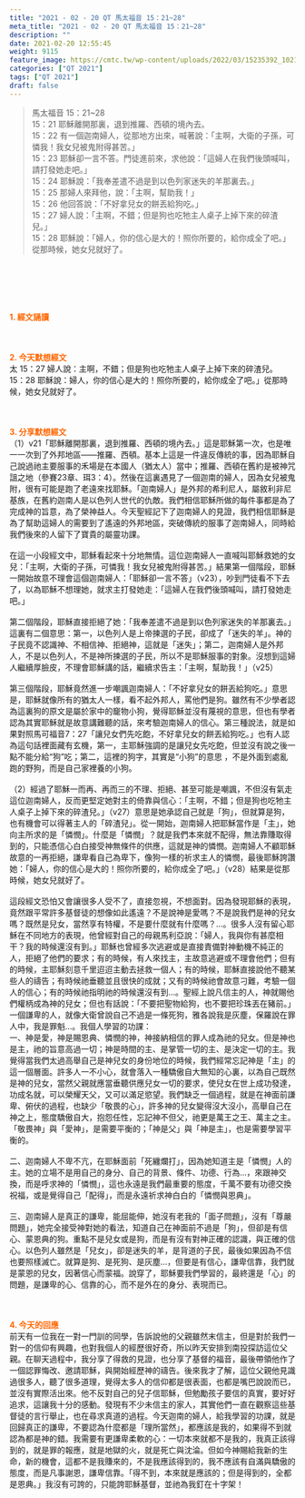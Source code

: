 ```yaml
---
title: "2021 - 02 - 20 QT 馬太福音 15：21~28"
meta_title: "2021 - 02 - 20 QT 馬太福音 15：21~28"
description: ""
date: 2021-02-20 12:55:45
weight: 9115
feature_image: https://cmtc.tw/wp-content/uploads/2022/03/15235392_10211799862337740_180693556567566654_o-1.webp
categories: ["QT 2021"]
tags: ["QT 2021"]
draft: false
---
```


<blockquote>馬太福音 15：21~28<br />
15：21 耶穌離開那裏，退到推羅、西頓的境內去。<br />
15：22 有一個迦南婦人，從那地方出來，喊著說：「主啊，大衛的子孫，可憐我！我女兒被鬼附得甚苦。」<br />
15：23 耶穌卻一言不答。門徒進前來，求他說：「這婦人在我們後頭喊叫，請打發她走吧。」<br />
15：24 耶穌說：「我奉差遣不過是到以色列家迷失的羊那裏去。」<br />
15：25 那婦人來拜他，說：「主啊，幫助我！」<br />
15：26 他回答說：「不好拿兒女的餅丟給狗吃。」<br />
15：27 婦人說：「主啊，不錯；但是狗也吃牠主人桌子上掉下來的碎渣兒。」<br />
15：28 耶穌說：「婦人，你的信心是大的！照你所要的，給你成全了吧。」從那時候，她女兒就好了。</blockquote><br />
&nbsp;<br />
<br />
&nbsp;<br />
<br />
<span style="color: #ff6600;"><strong>1. </strong><strong>經文誦讀</strong></span><br />
<br />
<span style="color: #ff6600;"><strong> </strong></span><br />
<br />
<span style="color: #ff6600;"><strong>2. 今天默想</strong><strong>經文<br />
</strong></span>太 15：27 婦人說：主啊，不錯；但是狗也吃牠主人桌子上掉下來的碎渣兒。<br />
15：28 耶穌說：婦人，你的信心是大的！照你所要的，給你成全了吧。」從那時候，她女兒就好了。<br />
<br />
&nbsp;<br />
<br />
<span style="color: #ff6600;"><strong>3. 分享默想經文<br />
</strong></span>（1）v21「耶穌離開那裏，退到推羅、西頓的境內去。」這是耶穌第一次，也是唯一一次到了外邦地區——推羅、西頓。基本上這是一件違反傳統的事，因為耶穌自己說過祂主要服事的禾場是在本國人（猶太人）當中；推羅、西頓在舊約是被神咒詛之地（參賽23章、珥3：4）。然後在這裏遇見了一個迦南的婦人，因為女兒被鬼附，很有可能是跑了老遠來找耶穌。「迦南婦人」是外邦的希利尼人，屬敘利非尼基族，在舊約迦南人是以色列人世代的仇敵。我們相信耶穌所做的每件事都是為了完成神的旨意，為了榮神益人。今天聖經記下了迦南婦人的見證，我們相信耶穌是為了幫助這婦人的需要到了遙遠的外邦地區，突破傳統的服事了迦南婦人，同時給我們後來的人留下了寶貴的屬靈功課。<br />
<br />
在這一小段經文中，耶穌看起來十分地無情。這位迦南婦人一直喊叫耶穌救她的女兒：「主啊，大衛的子孫，可憐我！我女兒被鬼附得甚苦。」結果第一個階段，耶穌一開始故意不理會這個迦南婦人：「耶穌卻一言不答」（v23），吵到門徒看不下去了，以為耶穌不想理她，就求主打發她走：「這婦人在我們後頭喊叫，請打發她走吧。」<br />
<br />
第二個階段，耶穌直接拒絕了她：「我奉差遣不過是到以色列家迷失的羊那裏去。」這裏有二個意思：第一，以色列人是上帝揀選的子民，卻成了「迷失的羊」。神的子民竟不認識神、不相信神、拒絕神，這就是「迷失」；第二，迦南婦人是外邦人，不是以色列人，不是神所揀選的子民，所以不是耶穌服事的對象。沒想到這婦人繼續厚臉皮，不理會耶穌講的話，繼續求告主：「主啊，幫助我！」（v25）<br />
<br />
第三個階段，耶穌竟然進一步嘲諷迦南婦人：「不好拿兒女的餅丟給狗吃。」意思是，耶穌就像所有的猶太人一樣，看不起外邦人，罵他們是狗。雖然有不少學者認為這裏狗的原文是屬於家中的竉物小狗，覺得耶穌並沒有蔑視的意思，但也有學者認為其實耶穌就是故意講難聽的話，來考驗迦南婦人的信心。第三種說法，就是如果對照馬可福音7：27「讓兒女們先吃飽，不好拿兒女的餅丟給狗吃。」也有人認為這句話裡面藏有玄機，第一，主耶穌強調的是讓兒女先吃飽，但並沒有說之後一點不能分給“狗”吃；第二，這裡的狗字，其實是“小狗”的意思 ，不是外面到處亂跑的野狗，而是自己家裡養的小狗。<br />
<br />
（2）經過了耶穌一而再、再而三的不理、拒絕、甚至可能是嘲諷，不但沒有氣走這位迦南婦人，反而更堅定她對主的倚靠與信心：「主啊，不錯；但是狗也吃牠主人桌子上掉下來的碎渣兒。」（v27）意思是她承認自己就是「狗」，但就算是狗，也有機會可以得著主人的「碎渣兒」。從一開始，迦南婦人把耶穌當作是「主」，她向主所求的是「憐憫」。什麼是「憐憫」？就是我們本來就不配得，無法靠賺取得到的，只能憑信心白白接受神無條件的供應，這就是神的憐憫。迦南婦人不顧耶穌故意的一再拒絕，謙卑看自己為卑下，像狗一樣的祈求主人的憐憫，最後耶穌誇讚她：「婦人，你的信心是大的！照你所要的，給你成全了吧。」（v28）結果是從那時候，她女兒就好了。<br />
<br />
這段經文恐怕又會讓很多人受不了，直接忽視，不想面對。因為發現耶穌的表現，竟然跟平常許多基督徒的想像如此遙遠？不是說神是愛嗎？不是說我們是神的兒女嗎？既然是兒女，當然享有特權，不是要什麼就有什麼嗎？…。很多人沒有留心耶穌在不同地方的表現，他曾經對自己的母親馬利亞說：「婦人，我與你有甚麼相干？我的時候還沒有到。」耶穌也曾經多次逃避或是直接責備對神動機不純正的人，拒絕了他們的要求；有的時候，有人來找主，主故意逃避或不理會他們；但有的時候，主耶穌刻意千里迢迢主動去拯救一個人；有的時候，耶穌直接說他不聽某些人的禱告；有時候祂垂聽並且很快的成就；又有的時候祂會故意刁難，考驗一個人的信心；有的時候祂指明祂的時候還沒有到…。聖經上說凡信主的人，神就賜他們權柄成為神的兒女；但也有話說：「不要把聖物給狗，也不要把珍珠丟在豬前。」一個謙卑的人，就像大衛曾說自己不過是一條死狗，雅各說我是灰塵，保羅說在罪人中，我是罪魁…。我個人學習的功課：<br />
一、神是愛，神是賜恩典、憐憫的神，神接納相信的罪人成為祂的兒女。但是神也是主，祂的旨意高過一切；神是時間的主、是掌管一切的主、是決定一切的主。我覺得當我們太過高舉自己是神兒女的身份地位的時候，我們經常忘記神是「主」的這一個層面。許多人一不小心，就會落入一種驕傲自大無知的心裏，以為自己既然是神的兒女，當然父親就應當垂聽供應兒女一切的要求，使兒女在世上成功發達，功成名就，可以榮耀天父，又可以滿足慾望。我們缺乏一個過程，就是在神面前謙卑、俯伏的過程，也缺少「敬畏的心」，許多神的兒女變得沒大沒小，高舉自己在神之上，態度驕傲自大，抱怨任性，忘記神不但父，祂更是萬王之王、萬主之主。「敬畏神」與「愛神」，是需要平衡的；「神是父」與「神是主」，也是需要學習平衡的。<br />
<br />
二、迦南婦人不卑不亢，在耶穌面前「死纏爛打」，因為她知道主是「憐憫」人的主。她的立場不是用自己的身分、自己的背景、條件、功德、行為…，來跟神交換，而是呼求神的「憐憫」，這也永遠是我們最重要的態度，千萬不要有功德交換祝福，或是覺得自己「配得」，而是永遠祈求神白白的「憐憫與恩典」。<br />
<br />
三、迦南婦人是真正的謙卑，能屈能伸，她沒有老我的「面子問題」，沒有「尊嚴問題」，她完全接受神對她的看法，知道自己在神面前不過是「狗」，但卻是有信心、蒙恩典的狗。重點不是兒女或是狗，而是有沒有對神正確的認識，與正確的信心。以色列人雖然是「兒女」，卻是迷失的羊，是背道的子民，最後如果因為不信也要照樣滅亡。就算是狗、是死狗、是灰塵…，但要是有信心，謙卑信靠，我們就是蒙恩的兒女，因著信心而蒙福。說穿了，耶穌要我們學習的，最終還是「心」的問題，是謙卑的心、信靠的心，而不是外在的身分、表現而已。<br />
<br />
&nbsp;<br />
<br />
<span style="color: #ff6600;"><strong>4. 今天的回應<br />
</strong></span>前天有一位我在一對一門訓的同學，告訴說他的父親雖然末信主，但是對於我們一對一的信仰有興趣，也對我個人的經歷很好奇，所以昨天安排到南投探訪這位父親。在聊天過程中，我分享了得救的見證，也分享了基督的福音，最後帶領他作了一個認罪悔改、邀請耶穌，與開始經歷神的禱告。後來我才了解，這位父親他見識過很多人，聽了很多道理，覺得太多人的信仰都是很表面，也都是嘴巴說說而已，並沒有實際活出來。他不反對自己的兒子信耶穌，但勉勵孩子要信的真實，要好好追求，這讓我十分的感動。發現有不少未信主的家人，其實他們一直在觀察這些基督徒的言行舉止，也在尋求真道的過程。今天迦南的婦人，給我學習的功課，就是回歸真正的謙卑，不要認為什麼都是「理所當然」，都應該是我的，如果得不到就認為都是神的錯。我需要有更謙卑柔軟的心：一切本來就都不是我的，我真正該得到的，就是罪的報應，就是地獄的火，就是死亡與沈淪。但如今神賜給我新的生命，新的機會，這都不是我賺來的，不是我應該得到的，我不應該有自滿與驕傲的態度，而是凡事謝恩，謙卑信靠。「得不到，本來就是應該的；但是得到的，全都是恩典。」我沒有可誇的，只能誇耶穌基督，並祂為我釘在十字架！<br />
<br />
&nbsp;<br />
<br />
&nbsp;
        